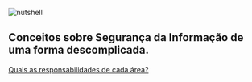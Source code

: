 ![nutshell](https://user-images.githubusercontent.com/37185061/175793926-cd12326f-7483-421e-8e46-6486a69555ae.png)
  
## Conceitos sobre Segurança da Informação de uma forma descomplicada. 

[Quais as responsabilidades de cada área?](https://github.com/wh0isdxk/InfosecInANutshell/blob/main/AreasDeInfosec/OQueFazem.md)
